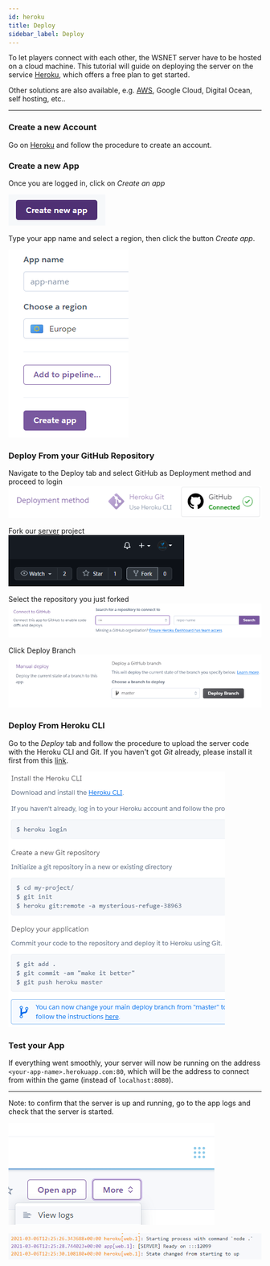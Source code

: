 ```yaml
---
id: heroku
title: Deploy
sidebar_label: Deploy
---
```


To let players connect with each other, the WSNET server have to be hosted on a cloud machine. This tutorial will guide on deploying the server on the service [Heroku](https://heroku.com), which offers a free plan to get started.

Other solutions are also available, e.g. [AWS](https://aws.amazon.com/it/getting-started/hands-on/continuous-deployment-pipeline/), Google Cloud, Digital Ocean, self hosting, etc.. 

---

### Create a new Account
Go on [Heroku](https://signup.heroku.com) and follow the procedure to create an account.

### Create a new App
Once you are logged in, click on _Create an app_

![Heroku Create App](../../../static/img/heroku-create-app.png)

Type your app name and select a region, then click the button _Create app_.

![Heroku App Name](../../../static/img/heroku-app-name.png)


### Deploy From your GitHub Repository
Navigate to the Deploy tab and select GitHub as Deployment method and proceed to login
![Heroku Deploy Github 1](../../../static/img/heroku_deploy_github_1.png)

Fork our [server](http://github.com/wsnet-lib/server) project<br/>
![Fork Server](../../../static/img/server_fork.png)

Select the repository you just forked
![Heroku Deploy Github 2](../../../static/img/heroku_deploy_github_2.png)

Click Deploy Branch
![Heroku Deploy Github 3](../../../static/img/heroku_deploy_github_3.png)


### Deploy From Heroku CLI
Go to the _Deploy_ tab and follow the procedure to upload the server code with the Heroku CLI and Git. If you haven't got _Git_ already, please install it first from this [link](https://git-scm.com/downloads).

![Heroku Deploy](../../../static/img/heroku-deploy.png)

### Test your App
If everything went smoothly, your server will now be running on the address `<your-app-name>.herokuapp.com:80`, which will be the address to connect from within the game (instead of `localhost:8080`). 

---

Note: to confirm that the server is up and running, go to the app logs and check that the server is started.

![Heroku Logs](../../../static/img/heroku-logs.png)

![Heroku Logs Server](../../../static/img/heroku-logs-server.png)
